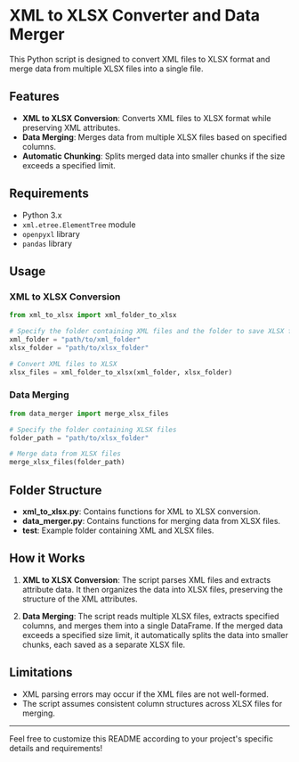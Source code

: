 # XML to XLSX Converter and Data Merger

This Python script is designed to convert XML files to XLSX format and merge data from multiple XLSX files into a single file.

## Features

- **XML to XLSX Conversion**: Converts XML files to XLSX format while preserving XML attributes.
- **Data Merging**: Merges data from multiple XLSX files based on specified columns.
- **Automatic Chunking**: Splits merged data into smaller chunks if the size exceeds a specified limit.

## Requirements

- Python 3.x
- `xml.etree.ElementTree` module
- `openpyxl` library
- `pandas` library

## Usage

### XML to XLSX Conversion

```python
from xml_to_xlsx import xml_folder_to_xlsx

# Specify the folder containing XML files and the folder to save XLSX files
xml_folder = "path/to/xml_folder"
xlsx_folder = "path/to/xlsx_folder"

# Convert XML files to XLSX
xlsx_files = xml_folder_to_xlsx(xml_folder, xlsx_folder)
```

### Data Merging

```python
from data_merger import merge_xlsx_files

# Specify the folder containing XLSX files
folder_path = "path/to/xlsx_folder"

# Merge data from XLSX files
merge_xlsx_files(folder_path)
```

## Folder Structure

- **xml_to_xlsx.py**: Contains functions for XML to XLSX conversion.
- **data_merger.py**: Contains functions for merging data from XLSX files.
- **test**: Example folder containing XML and XLSX files.

## How it Works

1. **XML to XLSX Conversion**: The script parses XML files and extracts attribute data. It then organizes the data into XLSX files, preserving the structure of the XML attributes.

2. **Data Merging**: The script reads multiple XLSX files, extracts specified columns, and merges them into a single DataFrame. If the merged data exceeds a specified size limit, it automatically splits the data into smaller chunks, each saved as a separate XLSX file.

## Limitations

- XML parsing errors may occur if the XML files are not well-formed.
- The script assumes consistent column structures across XLSX files for merging.

---

Feel free to customize this README according to your project's specific details and requirements!
